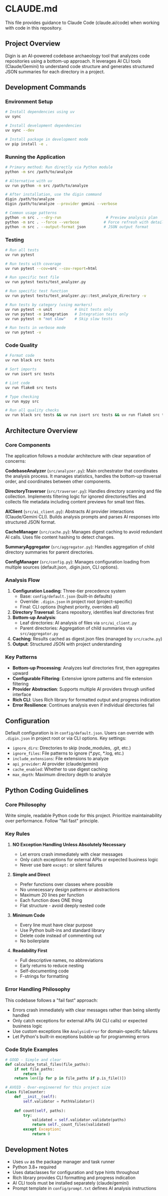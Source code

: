 # CLAUDE.md

This file provides guidance to Claude Code (claude.ai/code) when working with code in this repository.

## Project Overview

Digin is an AI-powered codebase archaeology tool that analyzes code repositories using a bottom-up approach. It leverages AI CLI tools (Claude/Gemini) to understand code structure and generates structured JSON summaries for each directory in a project.

## Development Commands

### Environment Setup
```bash
# Install dependencies using uv
uv sync

# Install development dependencies
uv sync --dev

# Install package in development mode
uv pip install -e .
```

### Running the Application
```bash
# Primary method: Run directly via Python module
python -m src /path/to/analyze

# Alternative with uv
uv run python -m src /path/to/analyze

# After installation, use the digin command
digin /path/to/analyze
digin /path/to/analyze --provider gemini --verbose

# Common usage patterns
python -m src . --dry-run                    # Preview analysis plan
python -m src . --force --verbose           # Force refresh with detailed output
python -m src . --output-format json        # JSON output format
```

### Testing
```bash
# Run all tests
uv run pytest

# Run tests with coverage
uv run pytest --cov=src --cov-report=html

# Run specific test file
uv run pytest tests/test_analyzer.py

# Run specific test function
uv run pytest tests/test_analyzer.py::test_analyze_directory -v

# Run tests by category (using markers)
uv run pytest -m unit          # Unit tests only
uv run pytest -m integration   # Integration tests only
uv run pytest -m "not slow"    # Skip slow tests

# Run tests in verbose mode
uv run pytest -v
```

### Code Quality
```bash
# Format code
uv run black src tests

# Sort imports
uv run isort src tests

# Lint code
uv run flake8 src tests

# Type checking
uv run mypy src

# Run all quality checks
uv run black src tests && uv run isort src tests && uv run flake8 src tests && uv run mypy src
```

## Architecture Overview

### Core Components

The application follows a modular architecture with clear separation of concerns:

**CodebaseAnalyzer** (`src/analyzer.py`): Main orchestrator that coordinates the analysis process. It manages statistics, handles the bottom-up traversal order, and coordinates between other components.

**DirectoryTraverser** (`src/traverser.py`): Handles directory scanning and file collection. Implements filtering logic for ignored directories/files and collects file metadata including content previews for small text files.

**AIClient** (`src/ai_client.py`): Abstracts AI provider interactions (Claude/Gemini CLI). Builds analysis prompts and parses AI responses into structured JSON format.

**CacheManager** (`src/cache.py`): Manages digest caching to avoid redundant AI calls. Uses file content hashing to detect changes.

**SummaryAggregator** (`src/aggregator.py`): Handles aggregation of child directory summaries for parent directories.

**ConfigManager** (`src/config.py`): Manages configuration loading from multiple sources (default.json, .digin.json, CLI options).

### Analysis Flow

1. **Configuration Loading**: Three-tier precedence system
   - Base: `config/default.json` (built-in defaults)
   - Override: `.digin.json` in project root (project-specific)
   - Final: CLI options (highest priority, overrides all)
2. **Directory Traversal**: Scans repository, identifies leaf directories first
3. **Bottom-up Analysis**: 
   - Leaf directories: AI analysis of files via `src/ai_client.py`
   - Parent directories: Aggregation of child summaries via `src/aggregator.py`
4. **Caching**: Results cached as digest.json files (managed by `src/cache.py`)
5. **Output**: Structured JSON with project understanding

### Key Patterns

- **Bottom-up Processing**: Analyzes leaf directories first, then aggregates upward
- **Configurable Filtering**: Extensive ignore patterns and file extension filtering
- **Provider Abstraction**: Supports multiple AI providers through unified interface
- **Rich CLI**: Uses Rich library for formatted output and progress indication
- **Error Resilience**: Continues analysis even if individual directories fail

## Configuration

Default configuration is in `config/default.json`. Users can override with `.digin.json` in project root or via CLI options. Key settings:

- `ignore_dirs`: Directories to skip (node_modules, .git, etc.)
- `ignore_files`: File patterns to ignore (*.pyc, *.log, etc.) 
- `include_extensions`: File extensions to analyze
- `api_provider`: AI provider (claude/gemini)
- `cache_enabled`: Whether to use digest caching
- `max_depth`: Maximum directory depth to analyze

## Python Coding Guidelines

### Core Philosophy
Write simple, readable Python code for this project. Prioritize maintainability over performance. Follow "fail fast" principle.

### Key Rules

1. **NO Exception Handling Unless Absolutely Necessary**
   - Let errors crash immediately with clear messages
   - Only catch exceptions for external APIs or expected business logic
   - Never use bare `except:` or silent failures

2. **Simple and Direct**
   - Prefer functions over classes where possible
   - No unnecessary design patterns or abstractions
   - Maximum 20 lines per function
   - Each function does ONE thing
   - Flat structure - avoid deeply nested code

3. **Minimum Code**
   - Every line must have clear purpose
   - Use Python built-ins and standard library
   - Delete code instead of commenting out
   - No boilerplate

4. **Readability First**
   - Full descriptive names, no abbreviations
   - Early returns to reduce nesting
   - Self-documenting code
   - F-strings for formatting

### Error Handling Philosophy

This codebase follows a "fail fast" approach:
- Errors crash immediately with clear messages rather than being silently handled
- Only catch exceptions for external APIs (AI CLI calls) or expected business logic
- Use custom exceptions like `AnalysisError` for domain-specific failures
- Let Python's built-in exceptions bubble up for programming errors

### Code Style Examples

```python
# GOOD - Simple and clear
def calculate_total_files(file_paths):
    if not file_paths:
        return 0
    return len([p for p in file_paths if p.is_file()])

# AVOID - Over-engineered for this project size
class FileCounter:
    def __init__(self):
        self.validator = PathValidator()
    
    def count(self, paths):
        try:
            validated = self.validator.validate(paths)
            return self._count_files(validated)
        except Exception:
            return 0
```

## Development Notes

- Uses `uv` as the package manager and task runner
- Python 3.8+ required
- Uses dataclasses for configuration and type hints throughout
- Rich library provides CLI formatting and progress indication
- AI CLI tools must be installed separately (claude/gemini)
- Prompt template in `config/prompt.txt` defines AI analysis instructions